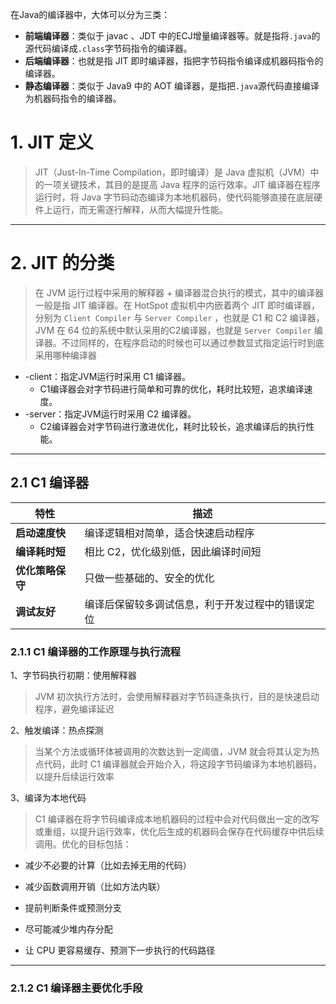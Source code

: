 在Java的编译器中，大体可以分为三类：

- **前端编译器**：类似于 javac 、JDT 中的ECJ增量编译器等。就是指将`.java`的源代码编译成`.class`字节码指令的编译器。
- **后端编译器**：也就是指 JIT 即时编译器，指把字节码指令编译成机器码指令的编译器。
- **静态编译器**：类似于 Java9 中的 AOT 编译器，是指把`.java`源代码直接编译为机器码指令的编译器。
# 1. JIT 定义

>JIT（Just-In-Time Compilation，即时编译）是 Java 虚拟机（JVM）中的一项关键技术，其目的是提高 Java 程序的运行效率。JIT 编译器在程序运行时，将 Java 字节码动态编译为本地机器码，使代码能够直接在底层硬件上运行，而无需逐行解释，从而大幅提升性能。

****
# 2. JIT 的分类

>在 JVM 运行过程中采用的解释器 + 编译器混合执行的模式，其中的编译器一般是指 JIT 编译器。在 HotSpot 虚拟机中内嵌着两个 JIT 即时编译器，分别为 `Client Compiler` 与 `Server Compiler` ，也就是 C1 和 C2 编译器，JVM 在 64 位的系统中默认采用的C2编译器，也就是 `Server Compiler` 编译器。不过同样的，在程序启动的时候也可以通过参数显式指定运行时到底采用哪种编译器

- -client：指定JVM运行时采用 C1 编译器。
    - C1编译器会对字节码进行简单和可靠的优化，耗时比较短，追求编译速度。
- -server：指定JVM运行时采用 C2 编译器。
    - C2编译器会对字节码进行激进优化，耗时比较长，追求编译后的执行性能。

****
## 2.1 C1 编译器

| 特性         | 描述                       |
| ---------- | ------------------------ |
| **启动速度快**  | 编译逻辑相对简单，适合快速启动程序        |
| **编译耗时短**  | 相比 C2，优化级别低，因此编译时间短      |
| **优化策略保守** | 只做一些基础的、安全的优化            |
| **调试友好**   | 编译后保留较多调试信息，利于开发过程中的错误定位 |

### 2.1.1 C1 编译器的工作原理与执行流程

1、字节码执行初期：使用解释器

>JVM 初次执行方法时，会使用解释器对字节码逐条执行，目的是快速启动程序，避免编译延迟

2、触发编译：热点探测

>当某个方法或循环体被调用的次数达到一定阈值，JVM 就会将其认定为热点代码，此时 C1 编译器就会开始介入，将这段字节码编译为本地机器码，以提升后续运行效率

3、编译为本地代码

>C1 编译器在将字节码编译成本地机器码的过程中会对代码做出一定的改写或重组，以提升运行效率，优化后生成的机器码会保存在代码缓存中供后续调用。优化的目标包括：

- 减少不必要的计算（比如去掉无用的代码）
    
- 减少函数调用开销（比如方法内联）
    
- 提前判断条件或预测分支
    
- 尽可能减少堆内存分配
    
- 让 CPU 更容易缓存、预测下一步执行的代码路径

****
### 2.1.2 C1 编译器主要优化手段


